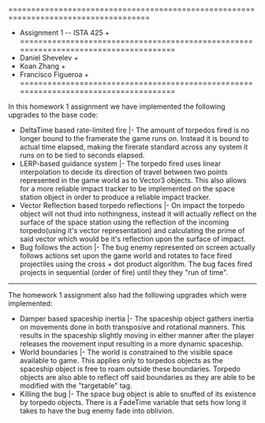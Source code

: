 =====================================================================================
+ Assignment 1 -- ISTA 425                                                          +
=====================================================================================
+	Daniel Shevelev								    +
+	Koan Zhang													                                                +
+	Francisco Figueroa							    +
=====================================================================================

In this homework 1 assignment we have implemented the following upgrades to the base code:

* DeltaTime based rate-limited fire
	|- The amount of torpedos fired is no longer bound to the framerate the game runs on.
	   Instead it is bound to actual time elapsed, making the firerate standard across 
	   any system it runs on to be tied to seconds elapsed. 
* LERP-based guidance system
	|- The torpedo fired uses linear interpolation to decide its direction of travel 
	   between two points represented in the game world as to Vector3 objects. This also
	   allows for a more reliable impact tracker to be implemented on the space station 
	   object in order to produce a reliable impact tracker.
* Vector Reflection based torpedo reflections
	|- On impact the torpedo object will not thud into nothingness, instead it will
	   actually reflect on the surface of the space station using the reflection of the
	   incoming torpedo(using it's vector representation) and calculating the prime of
	   said vector which would be it's reflection upon the surface of impact.
* Bug follows the action
	|- The bug enemy represented on screen actually follows actions set upon the game 
	   world and rotates to face fired projectiles using the cross + dot product 
	   algorithm. The bug faces fired projects in sequential (order of fire) until they
	   they "run of time".
___________________________________________________________________________________________

The homework 1 assignment also had the following upgrades which were implemented:

* Damper based spaceship inertia
	|- The spaceship object gathers inertia on movements done in both transposive and 
	   rotational manners. This results in the spaceship slightly moving in either manner
	   after the player releases the movement input resulting in a more dynamic spaceship.
* World boundaries
	|- The world is constrained to the visible space available to game. This applies only
	   to torpedos objects as the spaceship object is free to roam outside these
	   boundaries. Torpedo objects are also able to reflect off said boundaries as they
	   are able to be modified with the "targetable" tag.
* Killing the bug
	|- The space bug object is able to snuffed of its existence by torpedo objects. There
	   is a FadeTime variable that sets how long it takes to have the bug enemy fade into
	   oblivion. 
